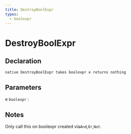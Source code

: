 ```yaml
---
title: DestroyBoolExpr
types:
  - boolexpr
---
```


# DestroyBoolExpr

## Declaration

```jass
native DestroyBoolExpr takes boolexpr e returns nothing
```

## Parameters
e `boolexpr`
: 

## Notes 
Only call this on boolexpr created via`And`,`Or`,`Not`.

